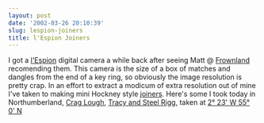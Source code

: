 ```yaml
---
layout: post
date: '2002-03-26 20:10:39'
slug: lespion-joiners
title: l'Espion Joiners
---
```


I got a [l'Espion](http://www.digitaldreamco.com/shop/espion_review.html) digital camera a while back after seeing Matt @ [Frownland](http://www.frownland.com) recomending them. This camera is the size of a box of matches and dangles from the end of a key ring, so obviously the image resolution is pretty crap. In an effort to extract a modicum of extra resolution out of mine I've taken to making mini Hockney style [joiners](http://www.getty.edu/artsednet/resources/Look/Landscape/hockney.html).
Here's some I took today in Northumberland, [Crag Lough](files/CragLough260302.jpg), [Tracy and Steel Rigg](files/SteelRigg26302.jpg), taken at [2&deg; 23' W 55&deg; 0' N](http://www.multimap.com/map/browse.cgi?client=europemac&amp;X=377500&amp;Y=567500&amp;scale=50000&amp;width=700&amp;height=400&amp;gride=&amp;gridn=&amp;coordsys=gb&amp;db=ap&amp;overviewmap=ap&amp;scale=50000&amp;multimap.x=180&amp;multimap.y=192)
